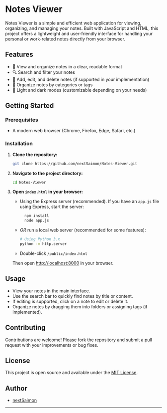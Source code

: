 # Notes Viewer

Notes Viewer is a simple and efficient web application for viewing, organizing, and managing your notes. Built with JavaScript and HTML, this project offers a lightweight and user-friendly interface for handling your personal or work-related notes directly from your browser.

## Features

- 📄 View and organize notes in a clear, readable format
- 🔍 Search and filter your notes
- 📝 Add, edit, and delete notes (if supported in your implementation)
- 📂 Organize notes by categories or tags
- 🌙 Light and dark modes (customizable depending on your needs)

## Getting Started

### Prerequisites

- A modern web browser (Chrome, Firefox, Edge, Safari, etc.)

### Installation

1. **Clone the repository:**
   ```bash
   git clone https://github.com/nextSaimon/Notes-Viewer.git
   ```
2. **Navigate to the project directory:**
   ```bash
   cd Notes-Viewer
   ```
3. **Open `index.html` in your browser:**
   
   - Using the Express server (recommended). If you have an `app.js` file using Express, start the server:
     ```bash
       npm install
       node app.js
     ```
   - _OR_ run a local web server (recommended for some features):
     ```bash
     # Using Python 3.x
     python -m http.server
     ```
   - Double-click `/public/index.html`
     
   Then open [http://localhost:8000](http://localhost:8000) in your browser.
   

## Usage

- View your notes in the main interface.
- Use the search bar to quickly find notes by title or content.
- If editing is supported, click on a note to edit or delete it.
- Organize notes by dragging them into folders or assigning tags (if implemented).

## Contributing

Contributions are welcome! Please fork the repository and submit a pull request with your improvements or bug fixes.

## License

This project is open source and available under the [MIT License](LICENSE).

## Author

- [nextSaimon](https://github.com/nextSaimon)

---

